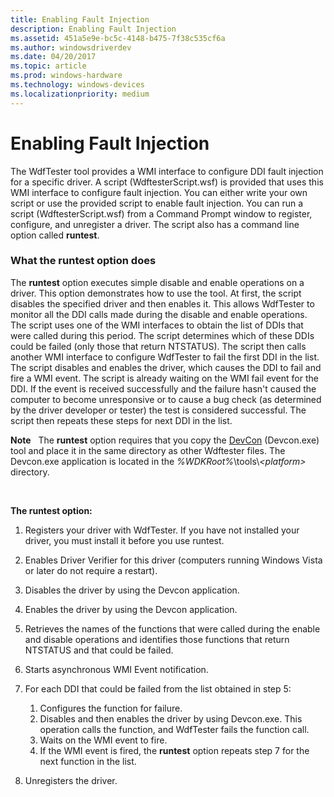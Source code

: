 ```yaml
---
title: Enabling Fault Injection
description: Enabling Fault Injection
ms.assetid: 451a5e9e-bc5c-4148-b475-7f38c535cf6a
ms.author: windowsdriverdev
ms.date: 04/20/2017
ms.topic: article
ms.prod: windows-hardware
ms.technology: windows-devices
ms.localizationpriority: medium
---
```


# Enabling Fault Injection


The WdfTester tool provides a WMI interface to configure DDI fault injection for a specific driver. A script (WdftesterScript.wsf) is provided that uses this WMI interface to configure fault injection. You can either write your own script or use the provided script to enable fault injection. You can run a script (WdftesterScript.wsf) from a Command Prompt window to register, configure, and unregister a driver. The script also has a command line option called **runtest**.

### <span id="what_the_runtest_option_does"></span><span id="WHAT_THE_RUNTEST_OPTION_DOES"></span>What the runtest option does

The **runtest** option executes simple disable and enable operations on a driver. This option demonstrates how to use the tool. At first, the script disables the specified driver and then enables it. This allows WdfTester to monitor all the DDI calls made during the disable and enable operations. The script uses one of the WMI interfaces to obtain the list of DDIs that were called during this period. The script determines which of these DDIs could be failed (only those that return NTSTATUS). The script then calls another WMI interface to configure WdfTester to fail the first DDI in the list. The script disables and enables the driver, which causes the DDI to fail and fire a WMI event. The script is already waiting on the WMI fail event for the DDI. If the event is received successfully and the failure hasn't caused the computer to become unresponsive or to cause a bug check (as determined by the driver developer or tester) the test is considered successful. The script then repeats these steps for next DDI in the list.

**Note**   The **runtest** option requires that you copy the [DevCon](devcon.md) (Devcon.exe) tool and place it in the same directory as other Wdftester files. The Devcon.exe application is located in the *%WDKRoot%*\\tools\\*&lt;platform&gt;* directory.

 

**The runtest option:**

1.  Registers your driver with WdfTester. If you have not installed your driver, you must install it before you use runtest.

2.  Enables Driver Verifier for this driver (computers running Windows Vista or later do not require a restart).

3.  Disables the driver by using the Devcon application.

4.  Enables the driver by using the Devcon application.

5.  Retrieves the names of the functions that were called during the enable and disable operations and identifies those functions that return NTSTATUS and that could be failed.

6.  Starts asynchronous WMI Event notification.

7.  For each DDI that could be failed from the list obtained in step 5:
    1.  Configures the function for failure.
    2.  Disables and then enables the driver by using Devcon.exe. This operation calls the function, and WdfTester fails the function call.
    3.  Waits on the WMI event to fire.
    4.  If the WMI event is fired, the **runtest** option repeats step 7 for the next function in the list.

8.  Unregisters the driver.

 

 





